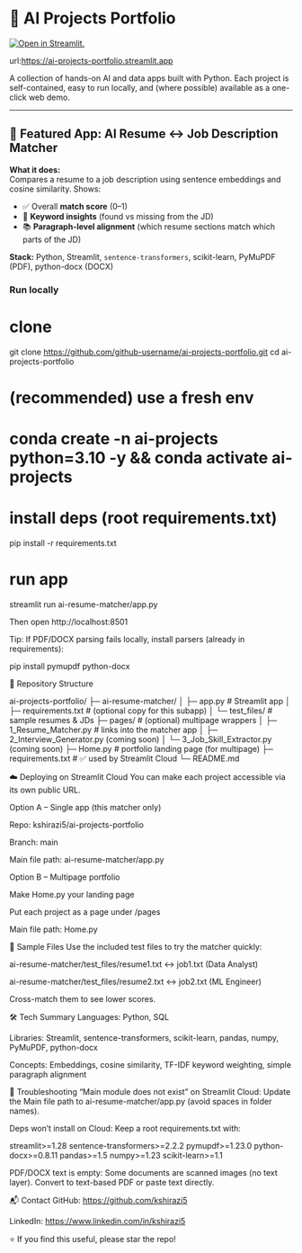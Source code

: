 # 🤖 AI Projects Portfolio

[![Open in Streamlit.](https://static.streamlit.io/badges/streamlit_badge_black_white.svg)](https://ai-projects-portfolio.streamlit.app)

url:https://ai-projects-portfolio.streamlit.app

A collection of hands-on AI and data apps built with Python. Each project is self-contained, easy to run locally, and (where possible) available as a one-click web demo.

---

## 🌟 Featured App: AI Resume ↔ Job Description Matcher

**What it does:**  
Compares a resume to a job description using sentence embeddings and cosine similarity. Shows:
- ✅ Overall **match score** (0–1)
- 🔑 **Keyword insights** (found vs missing from the JD)
- 📚 **Paragraph-level alignment** (which resume sections match which parts of the JD)

**Stack:** Python, Streamlit, `sentence-transformers`, scikit-learn, PyMuPDF (PDF), python-docx (DOCX)

### Run locally
# clone
git clone https://github.com/github-username/ai-projects-portfolio.git
cd ai-projects-portfolio

# (recommended) use a fresh env
# conda create -n ai-projects python=3.10 -y && conda activate ai-projects

# install deps (root requirements.txt)
pip install -r requirements.txt

# run app
streamlit run ai-resume-matcher/app.py


Then open http://localhost:8501

Tip: If PDF/DOCX parsing fails locally, install parsers (already in requirements):

pip install pymupdf python-docx

📂 Repository Structure

ai-projects-portfolio/
├─ ai-resume-matcher/
│  ├─ app.py                  # Streamlit app
│  ├─ requirements.txt        # (optional copy for this subapp)
│  └─ test_files/             # sample resumes & JDs
├─ pages/                     # (optional) multipage wrappers
│  ├─ 1_Resume_Matcher.py     # links into the matcher app
│  ├─ 2_Interview_Generator.py (coming soon)
│  └─ 3_Job_Skill_Extractor.py (coming soon)
├─ Home.py                    # portfolio landing page (for multipage)
├─ requirements.txt           # ✅ used by Streamlit Cloud
└─ README.md

☁️ Deploying on Streamlit Cloud
You can make each project accessible via its own public URL.

Option A – Single app (this matcher only)

Repo: kshirazi5/ai-projects-portfolio

Branch: main

Main file path: ai-resume-matcher/app.py

Option B – Multipage portfolio

Make Home.py your landing page

Put each project as a page under /pages

Main file path: Home.py

🧪 Sample Files
Use the included test files to try the matcher quickly:

ai-resume-matcher/test_files/resume1.txt ↔ job1.txt (Data Analyst)

ai-resume-matcher/test_files/resume2.txt ↔ job2.txt (ML Engineer)

Cross-match them to see lower scores.

🛠 Tech Summary
Languages: Python, SQL

Libraries: Streamlit, sentence-transformers, scikit-learn, pandas, numpy, PyMuPDF, python-docx

Concepts: Embeddings, cosine similarity, TF-IDF keyword weighting, simple paragraph alignment

🐞 Troubleshooting
“Main module does not exist” on Streamlit Cloud:
Update the Main file path to ai-resume-matcher/app.py (avoid spaces in folder names).

Deps won’t install on Cloud:
Keep a root requirements.txt with:

streamlit>=1.28
sentence-transformers>=2.2.2
pymupdf>=1.23.0
python-docx>=0.8.11
pandas>=1.5
numpy>=1.23
scikit-learn>=1.1

PDF/DOCX text is empty: Some documents are scanned images (no text layer). Convert to text-based PDF or paste text directly.

📬 Contact
GitHub: https://github.com/kshirazi5

LinkedIn: https://www.linkedin.com/in/kshirazi5

⭐ If you find this useful, please star the repo!


